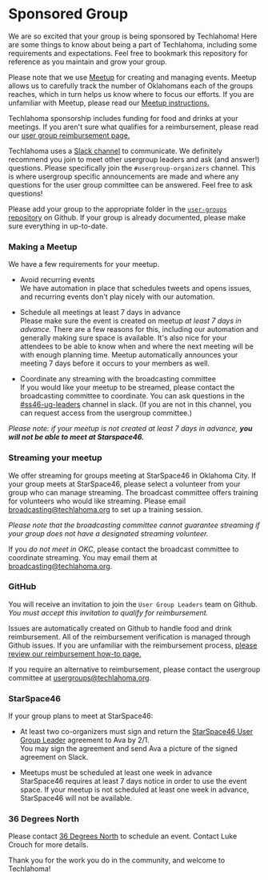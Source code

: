 # Sponsored Group

We are so excited that your group is being sponsored by Techlahoma! Here are some things to know about being a part of Techlahoma, including some requirements and expectations. Feel free to bookmark this repository for reference as you maintain and grow your group.  

Please note that we use [Meetup](https://www.meetup.com/) for creating and managing events. Meetup allows us to carefully track the number of Oklahomans each of the groups reaches, which in turn helps us know where to focus our efforts. If you are unfamiliar with Meetup, please read our [Meetup instructions.](https://github.com/techlahoma/user-group-docs/blob/master/Meetup-Events.md)

Techlahoma sponsorship includes funding for food and drinks at your meetings. If you aren't sure what qualifies for a reimbursement, please read our [user group reimbursement page.](https://github.com/techlahoma/user-group-docs/blob/master/Requesting-Reimbursement.md)  

Techlahoma uses a [Slack channel](http://slack.techlahoma.org) to communicate. We definitely recommend you join to meet other usergroup leaders and ask (and answer!) questions. Please specifically join the `#usergroup-organizers` channel. This is where usergroup specific announcements are made and where any questions for the user group committee can be answered. Feel free to ask questions!  

Please add your group to the appropriate folder in the [`user-groups` repository](https://github.com/techlahoma/user-groups) on Github. If your group is already documented, please make sure everything in up-to-date.  

### Making a Meetup

We have a few requirements for your meetup. 

- Avoid recurring events  
  We have automation in place that schedules tweets and opens issues, and recurring events don't play nicely with our automation.
  
- Schedule all meetings at least 7 days in advance  
  Please make sure the event is created on meetup *at least 7 days in advance.* There are a few reasons for this, including our automation and generally making sure space is available. It's also nice for your attendees to be able to know when and where the next meeting will be with enough planning time. Meetup automatically announces your meeting 7 days before it occurs to your members as well.

- Coordinate any streaming with the broadcasting committee  
  If you would like your meetup to be streamed, please contact the broadcasting committee to coordinate. You can ask questions in the [#ss46-ug-leaders](https://techlahoma.slack.com/messages/GDG4UT8A0/) channel in slack. (If you are not in this channel, you can request access from the usergroup committee.)

*Please note: if your meetup is not created at least 7 days in advance, **you _will not_ be able to meet at Starspace46.***

### Streaming your meetup

We offer streaming for groups meeting at StarSpace46 in Oklahoma City. If your group meets at StarSpace46, please select a volunteer from your group who can manage streaming. The broadcast committee offers training for volunteers who would like streaming. Please email broadcasting@techlahoma.org to set up a training session.

*Please note that the broadcasting committee _cannot_ guarantee streaming if your group does not have a designated streaming volunteer.*

If you *do not meet in OKC*, please contact the broadcast committee to coordinate streaming. You may email them at broadcasting@techlahoma.org.

### GitHub

You will receive an invitation to join the `User Group Leaders` team on Github. *You must accept this invitation to qualify for reimbursement.*

Issues are automatically created on Github to handle food and drink reimbursement. All of the reimbursement verification is managed through Github issues. If you are unfamiliar with the reimbursement process, [please review our reimbursement how-to page.](https://github.com/techlahoma/user-group-docs/blob/master/Requesting-Reimbursement.md)

If you require an alternative to reimbursement, please contact the usergroup committee at usergroups@techlahoma.org.

### StarSpace46

If your group plans to meet at StarSpace46:

- At least two co-organizers must sign and return the [StarSpace46 User Group Leader](https://docs.google.com/document/d/1q1m6q4v3VrS6yVuP-tVImkNZZXG0pq_uktydbfWiovM/) agreement to Ava by 2/1.  
  You may sign the agreement and send Ava a picture of the signed agreement on Slack.
  
- Meetups must be scheduled at least one week in advance  
  StarSpace46 requires at least 7 days notice in order to use the event space. If your meetup is not scheduled at least one week in advance, StarSpace46 will not be available.

### 36 Degrees North

Please contact [36 Degrees North](https://www.36degreesnorth.co/contact/) to schedule an event. Contact Luke Crouch for more details.

Thank you for the work you do in the community, and welcome to Techlahoma!
